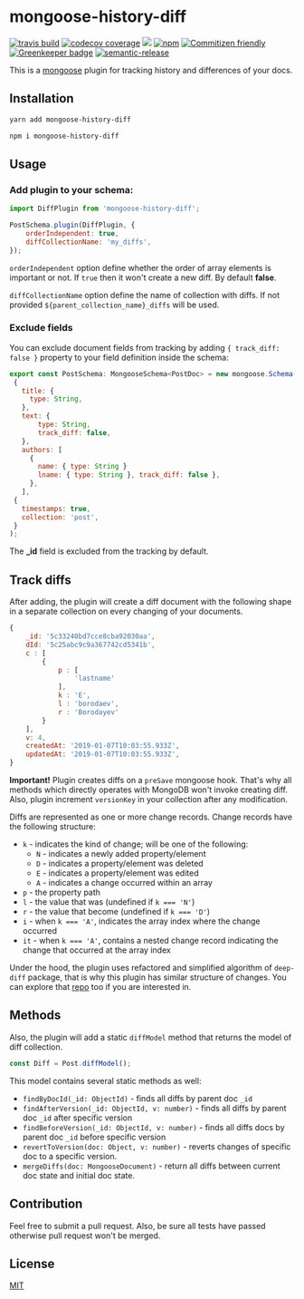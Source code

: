 # mongoose-history-diff

[![travis build](https://img.shields.io/travis/borodayev/mongoose-history-diff.svg)](https://travis-ci.org/borodayev/mongoose-history-diff)
[![codecov coverage](https://img.shields.io/codecov/c/github/borodayev/mongoose-history-diff.svg)](https://codecov.io/github/borodayev/mongoose-history-diff)
[![](https://img.shields.io/npm/v/mongoose-history-diff.svg)](https://www.npmjs.com/package/mongoose-history-diff)
[![npm](https://img.shields.io/npm/dt/mongoose-history-diff.svg)](http://www.npmtrends.com/mongoose-history-diff)
[![Commitizen friendly](https://img.shields.io/badge/commitizen-friendly-brightgreen.svg)](http://commitizen.github.io/cz-cli/)
[![Greenkeeper badge](https://badges.greenkeeper.io/borodayev/mongoose-history-diff.svg)](https://greenkeeper.io/)
[![semantic-release](https://img.shields.io/badge/%20%20%F0%9F%93%A6%F0%9F%9A%80-semantic--release-e10079.svg)](https://github.com/semantic-release/semantic-release)


This is a [mongoose](https://mongoosejs.com/) plugin for tracking history and differences of your docs.

## Installation

```bash
yarn add mongoose-history-diff
```

```bash
npm i mongoose-history-diff
```

## Usage

### Add plugin to your schema:
 ```js
import DiffPlugin from 'mongoose-history-diff';
 ```
 ```js
 PostSchema.plugin(DiffPlugin, {
     orderIndependent: true,
     diffCollectionName: 'my_diffs', 
 });
 ```
 `orderIndependent` option define whether the order of array elements is important or not. If `true` then it won't create a new diff. By default **false**.

 `diffCollectionName` option define the name of collection with diffs. If not provided `${parent_collection_name}_diffs` will be used.

### Exclude fields

 You can exclude document fields from tracking by adding `{ track_diff: false }` property to your field definition inside the schema:

 ```js
 export const PostSchema: MongooseSchema<PostDoc> = new mongoose.Schema(
  {
    title: {
      type: String,
    },
    text: {
        type: String,
        track_diff: false,
    },
    authors: [
      {
        name: { type: String }
        lname: { type: String }, track_diff: false },
      },
    ],
  {
    timestamps: true,
    collection: 'post',
  }
);
 ```

 The **_id** field is excluded from the tracking by default.


## Track diffs

After adding, the plugin will create a diff document with the following shape in a separate collection on every changing of your  documents.

```js
{
    _id: '5c33240bd7cce8cba92030aa',
    dId: '5c25abc9c9a367742cd5341b',
    c : [ 
        {
            p : [ 
                'lastname'
            ],
            k : 'E',
            l : 'borodaev',
            r : 'Borodayev'
        }
    ],
    v: 4,
    createdAt: '2019-01-07T10:03:55.933Z',
    updatedAt: '2019-01-07T10:03:55.933Z',
}
```

**Important!** Plugin creates diffs on a `preSave` mongoose hook. That's why all methods which directly operates with MongoDB won't invoke creating diff. Also, plugin increment `versionKey` in your collection after any modification.

Diffs are represented as one or more change records. Change records have the following structure:

* `k` - indicates the kind of change; will be one of the following:
  * `N` - indicates a newly added property/element
  * `D` - indicates a property/element was deleted
  * `E` - indicates a property/element was edited
  * `A` - indicates a change occurred within an array
* `p` - the property path
* `l` - the value that was (undefined if `k === 'N'`)
* `r` - the value that become (undefined if `k === 'D'`)
* `i` - when `k === 'A'`, indicates the array index where the change occurred
* `it` - when `k === 'A'`, contains a nested change record indicating the change that occurred at the array index

Under the hood, the plugin uses refactored and simplified algorithm of `deep-diff` package, that is why this plugin has similar structure of changes. You can explore that [repo](https://github.com/flitbit/diff) too if you are interested in.


## Methods

Also, the plugin will add a static `diffModel` method that returns the model of diff collection.

```js
const Diff = Post.diffModel();
```

This model contains several static methods as well:
* `findByDocId(_id: ObjectId)` - finds all diffs by parent doc `_id`
* `findAfterVersion(_id: ObjectId, v: number)` - finds all diffs by parent doc `_id` after specific version
* `findBeforeVersion(_id: ObjectId, v: number)` - finds all diffs docs by parent doc `_id` before specific version
* `revertToVersion(doc: Object, v: number)` - reverts changes of specific doc to a specific version.
* `mergeDiffs(doc: MongooseDocument)` - return all diffs between current doc state and initial doc state.

## Contribution

Feel free to submit a pull request. Also, be sure all tests have passed otherwise pull request won't be merged.

## License

[MIT](https://github.com/borodayev/mongoose-history-diff/blob/master/LICENSE.md)